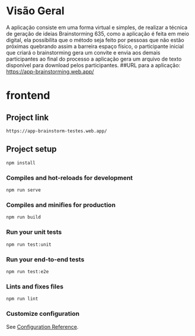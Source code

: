 # Visão Geral

A aplicação consiste em uma forma virtual e simples, de realizar a técnica de geração de ideias Brainstorming 635, como a aplicação é feita em meio digital, ela possibilita que o método seja feito por pessoas que não estão próximas quebrando assim a barreira espaço físico, o participante inicial que criará o brainstorming gera um convite e envia aos demais participantes ao final do processo a aplicação gera um arquivo de texto disponível para download pelos participantes. ##URL para a aplicação: https://app-brainstorming.web.app/


# frontend

## Project link
```
https://app-brainstorm-testes.web.app/
```

## Project setup
```
npm install
```

### Compiles and hot-reloads for development
```
npm run serve
```

### Compiles and minifies for production
```
npm run build
```

### Run your unit tests
```
npm run test:unit
```

### Run your end-to-end tests
```
npm run test:e2e
```

### Lints and fixes files
```
npm run lint
```

### Customize configuration
See [Configuration Reference](https://cli.vuejs.org/config/).

